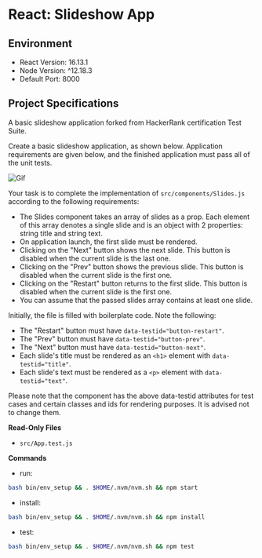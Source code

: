 # React: Slideshow App

## Environment

- React Version: 16.13.1
- Node Version: ^12.18.3
- Default Port: 8000

## Project Specifications

A basic slideshow application forked from HackerRank certification Test Suite.

Create a basic slideshow application, as shown below. Application requirements are given below, and the finished application must pass all of the unit tests.

![Gif](https://hrcdn.net/s3_pub/istreet-assets/j3Q6jXZ3DOOPRlCs9hFcnQ/slideshow.gif)

Your task is to complete the implementation of `src/components/Slides.js` according to the following requirements:

- The Slides component takes an array of slides as a prop. Each element of this array denotes a single slide and is an object with 2 properties: string title and string text.
- On application launch, the first slide must be rendered.
- Clicking on the "Next" button shows the next slide. This button is disabled when the current slide is the last one.
- Clicking on the "Prev" button shows the previous slide. This button is disabled when the current slide is the first one.
- Clicking on the "Restart" button returns to the first slide. This button is disabled when the current slide is the first one.
- You can assume that the passed slides array contains at least one slide.

Initially, the file is filled with boilerplate code. Note the following:

- The "Restart" button must have `data-testid="button-restart"`.
- The "Prev" button must have `data-testid="button-prev"`.
- The "Next" button must have `data-testid="button-next"`.
- Each slide's title must be rendered as an `<h1>` element with `data-testid="title"`.
- Each slide's text must be rendered as a `<p>` element with `data-testid="text"`.

Please note that the component has the above data-testid attributes for test cases and certain classes and ids for rendering purposes. It is advised not to change them.

**Read-Only Files**

- `src/App.test.js`

**Commands**

- run:

```bash
bash bin/env_setup && . $HOME/.nvm/nvm.sh && npm start
```

- install:

```bash
bash bin/env_setup && . $HOME/.nvm/nvm.sh && npm install
```

- test:

```bash
bash bin/env_setup && . $HOME/.nvm/nvm.sh && npm test
```
